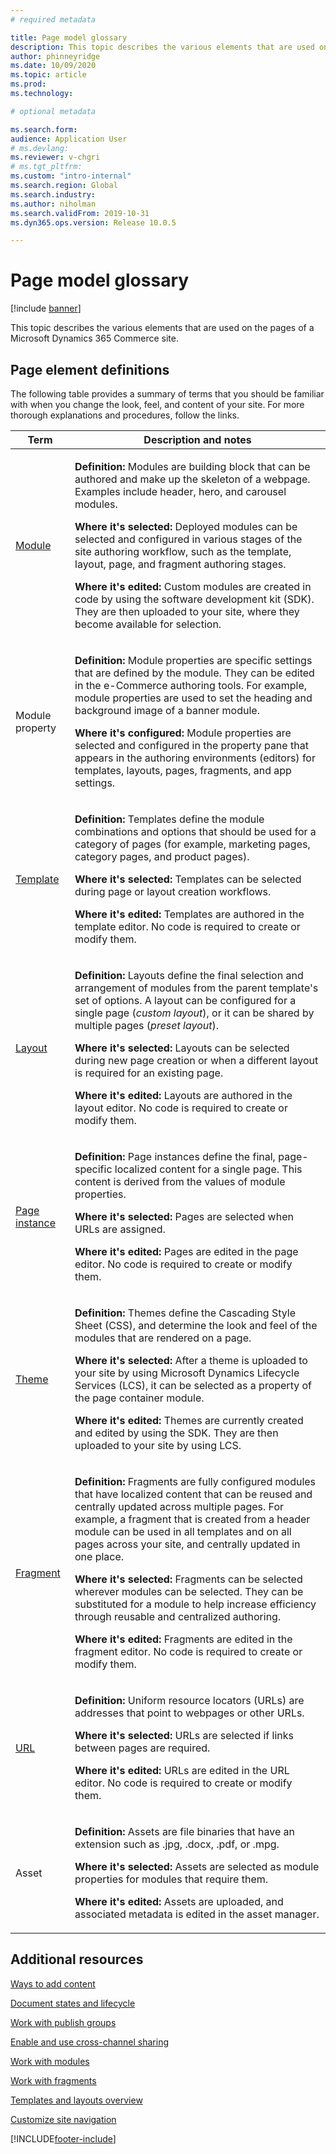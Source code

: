 ```yaml
---
# required metadata

title: Page model glossary
description: This topic describes the various elements that are used on the pages of a Microsoft Dynamics 365 Commerce site.
author: phinneyridge
ms.date: 10/09/2020
ms.topic: article
ms.prod: 
ms.technology: 

# optional metadata

ms.search.form:  
audience: Application User
# ms.devlang: 
ms.reviewer: v-chgri
# ms.tgt_pltfrm: 
ms.custom: "intro-internal"
ms.search.region: Global
ms.search.industry: 
ms.author: niholman
ms.search.validFrom: 2019-10-31
ms.dyn365.ops.version: Release 10.0.5

---
```

# Page model glossary


[!include [banner](includes/banner.md)]

This topic describes the various elements that are used on the pages of a Microsoft Dynamics 365 Commerce site.

## Page element definitions

The following table provides a summary of terms that you should be familiar with when you change the look, feel, and content of your site. For more thorough explanations and procedures, follow the links.

| Term | Description and notes |
|------|-----------------------|
| [Module](work-with-modules.md) | <p>**Definition:** Modules are building block that can be authored and make up the skeleton of a webpage. Examples include header, hero, and carousel modules.</p><p>**Where it's selected:** Deployed modules can be selected and configured in various stages of the site authoring workflow, such as the template, layout, page, and fragment authoring stages.</p><p>**Where it's edited:** Custom modules are created in code by using the software development kit (SDK). They are then uploaded to your site, where they become available for selection.</p> |
| Module property | <p>**Definition:** Module properties are specific settings that are defined by the module. They can be edited in the e-Commerce authoring tools. For example, module properties are used to set the heading and background image of a banner module.</p><p>**Where it's configured:** Module properties are selected and configured in the property pane that appears in the authoring environments (editors) for templates, layouts, pages, fragments, and app settings.</p> |
| [Template](templates-layouts-overview.md) | <p>**Definition:** Templates define the module combinations and options that should be used for a category of pages (for example, marketing pages, category pages, and product pages).</p><p>**Where it's selected:** Templates can be selected during page or layout creation workflows.</p><p>**Where it's edited:** Templates are authored in the template editor. No code is required to create or modify them.</p> |
| [Layout](templates-layouts-overview.md) | <p>**Definition:** Layouts define the final selection and arrangement of modules from the parent template's set of options. A layout can be configured for a single page (*custom layout*), or it can be shared by multiple pages (*preset layout*).</p><p>**Where it's selected:** Layouts can be selected during new page creation or when a different layout is required for an existing page.</p><p>**Where it's edited:** Layouts are authored in the layout editor. No code is required to create or modify them.</p> |
| [Page instance](modify-existing-page.md) | <p>**Definition:** Page instances define the final, page-specific localized content for a single page. This content is derived from the values of module properties.</p><p>**Where it's selected:** Pages are selected when URLs are assigned.</p><p>**Where it's edited:** Pages are edited in the page editor. No code is required to create or modify them.</p> |
| [Theme](select-site-theme.md) | <p>**Definition:** Themes define the Cascading Style Sheet (CSS), and determine the look and feel of the modules that are rendered on a page.</p><p>**Where it's selected:** After a theme is uploaded to your site by using Microsoft Dynamics Lifecycle Services (LCS), it can be selected as a property of the page container module.</p><p>**Where it's edited:** Themes are currently created and edited by using the SDK. They are then uploaded to your site by using LCS.</p> |
| [Fragment](work-with-fragments.md) | <p>**Definition:** Fragments are fully configured modules that have localized content that can be reused and centrally updated across multiple pages. For example, a fragment that is created from a header module can be used in all templates and on all pages across your site, and centrally updated in one place.</p><p>**Where it's selected:** Fragments can be selected wherever modules can be selected. They can be substituted for a module to help increase efficiency through reusable and centralized authoring.</p><p>**Where it's edited:** Fragments are edited in the fragment editor. No code is required to create or modify them.</p> |
| [URL](create-page-URL.md) | <p>**Definition:** Uniform resource locators (URLs) are addresses that point to webpages or other URLs.</p><p>**Where it's selected:** URLs are selected if links between pages are required.</p><p>**Where it's edited:** URLs are edited in the URL editor. No code is required to create or modify them.</p> |
| Asset | <p>**Definition:** Assets are file binaries that have an extension such as .jpg, .docx, .pdf, or .mpg.</p><p>**Where it's selected:** Assets are selected as module properties for modules that require them.</p><p>**Where it's edited:** Assets are uploaded, and associated metadata is edited in the asset manager.</p> |

## Additional resources

[Ways to add content](add-manage-content.md)

[Document states and lifecycle](document-states-overview.md)

[Work with publish groups](publish-groups.md)

[Enable and use cross-channel sharing](cross-channel-sharing.md)

[Work with modules](work-with-modules.md)

[Work with fragments](work-with-fragments.md)

[Templates and layouts overview](templates-layouts-overview.md)

[Customize site navigation](customize-site-navigation.md)


[!INCLUDE[footer-include](../includes/footer-banner.md)]